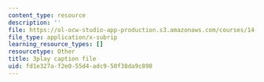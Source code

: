 ```yaml
---
content_type: resource
description: ''
file: https://ol-ocw-studio-app-production.s3.amazonaws.com/courses/14-01sc-principles-of-microeconomics-fall-2011/fd1e327af2e055d4adc950f38da9c898_IuQjBqzmUKA.vtt
file_type: application/x-subrip
learning_resource_types: []
resourcetype: Other
title: 3play caption file
uid: fd1e327a-f2e0-55d4-adc9-50f38da9c898
---
```

